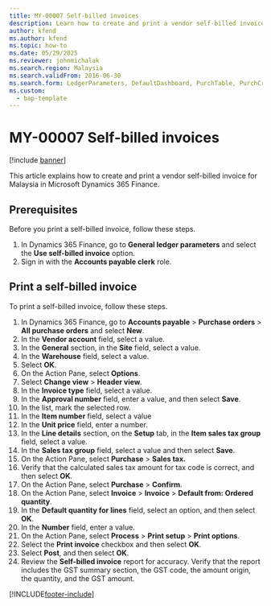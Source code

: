 ```yaml
--- 
title: MY-00007 Self-billed invoices
description: Learn how to create and print a vendor self-billed invoice for Malaysia in Microsoft Dynamics 365 Finance. 
author: kfend
ms.author: kfend
ms.topic: how-to
ms.date: 05/29/2025
ms.reviewer: johnmichalak 
ms.search.region: Malaysia
ms.search.validFrom: 2016-06-30
ms.search.form: LedgerParameters, DefaultDashboard, PurchTable, PurchCreateOrder, EnumLookupForm_RU, InventItemIdLookupPurchase, TaxGroupLookup, TaxTmpWorkTrans, VendEditInvoice, VendEditInvoiceDefaultQuantityForLinesDropDialog, SrsReportViewerForm
ms.custom: 
  - bap-template
---
```


# MY-00007 Self-billed invoices

[!include [banner](../../includes/banner.md)]

This article explains how to create and print a vendor self-billed invoice for Malaysia in Microsoft Dynamics 365 Finance.

## Prerequisites

Before you print a self-billed invoice, follow these steps.

1. In Dynamics 365 Finance, go to **General ledger parameters** and select the **Use self-billed invoice** option.
1. Sign in with the **Accounts payable clerk** role.

## Print a self-billed invoice

To print a self-billed invoice, follow these steps.

1. In Dynamics 365 Finance, go to **Accounts payable** \> **Purchase orders** \> **All purchase orders** and select **New**.
1. In the **Vendor account** field, select a value.
1. In the **General** section, in the **Site** field, select a value.
1. In the **Warehouse** field, select a value.
1. Select **OK**.
1. On the Action Pane, select **Options**.
1. Select **Change view** \> **Header view**.
1. In the **Invoice type** field, select a value.
1. In the **Approval number** field, enter a value, and then select **Save**.
1. In the list, mark the selected row.
1. In the **Item number** field, select a value
1. In the **Unit price** field, enter a number.
1. In the **Line details** section, on the **Setup** tab, in the **Item sales tax group** field, select a value. 
1. In the **Sales tax group** field, select a value and then select **Save**.
1. On the Action Pane, select **Purchase** \> **Sales tax.**
1. Verify that the calculated sales tax amount for tax code is correct, and then select **OK**.  
1. On the Action Pane, select **Purchase** \> **Confirm**.
1. On the Action Pane, select **Invoice** \> **Invoice** \> **Default from: Ordered quantity**.
1. In the **Default quantity for lines** field, select an option, and then select **OK**.
1. In the **Number** field, enter a value.
1. On the Action Pane, select **Process** \> **Print setup** \> **Print options**.
1. Select the **Print invoice** checkbox and then select **OK**.
1. Select **Post**, and then select **OK**.
1. Review the **Self-billed invoice** report for accuracy. Verify that the report includes the GST summary section, the GST code, the amount origin, the quantity, and the GST amount.    



[!INCLUDE[footer-include](../../../includes/footer-banner.md)]
